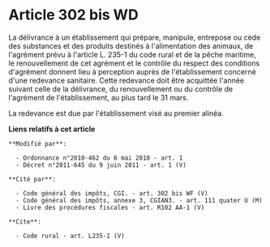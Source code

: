 # Article 302 bis WD

La délivrance à un établissement qui prépare, manipule, entrepose ou cède des substances et des produits destinés à
l'alimentation des animaux, de l'agrément prévu à l'article L. 235-1 du code rural et de la pêche maritime, le renouvellement
de cet agrément et le contrôle du respect des conditions d'agrément donnent lieu à perception auprès de l'établissement
concerné d'une redevance sanitaire. Cette redevance doit être acquittée l'année suivant celle de la délivrance, du
renouvellement ou du contrôle de l'agrément de l'établissement, au plus tard le 31 mars. 

La redevance est due par l'établissement visé au premier alinéa.

**Liens relatifs à cet article**

	**Modifié par**:

	  - Ordonnance n°2010-462 du 6 mai 2010 - art. 1
	  - Décret n°2011-645 du 9 juin 2011 - art. 1 (V)

	**Cité par**:

	  - Code général des impôts, CGI. - art. 302 bis WF (V)
	  - Code général des impôts, annexe 3, CGIAN3. - art. 111 quater U (M)
	  - Livre des procédures fiscales - art. R102 AA-1 (V)

	**Cite**:

	  - Code rural - art. L235-1 (V)
